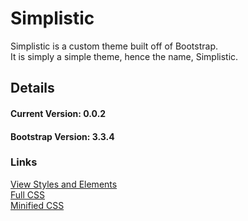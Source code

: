 # Simplistic
Simplistic is a custom theme built off of Bootstrap.  
It is simply a simple theme, hence the name, Simplistic.  

## Details
#### Current Version:  0.0.2
#### Bootstrap Version:  3.3.4

### Links
[View Styles and Elements](https://savageboy74.tv/themes/simplistic)  
[Full CSS](https://savageboy74.tv/download/themes/simplistic.css)  
[Minified CSS](https://savageboy74.tv/download/themes/simplistic.min.css)  
